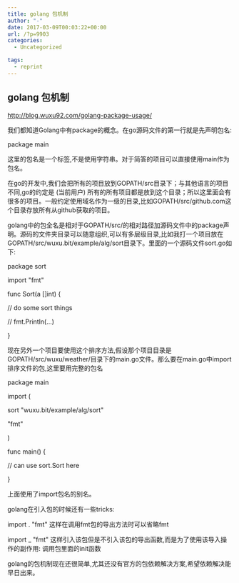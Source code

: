 ```yaml
---
title: golang 包机制
author: "-"
date: 2017-03-09T00:03:22+00:00
url: /?p=9903
categories:
  - Uncategorized

tags:
  - reprint
---
```

## golang 包机制
http://blog.wuxu92.com/golang-package-usage/
  
我们都知道Golang中有package的概念。在go源码文件的第一行就是先声明包名: 

package main

这里的包名是一个标签,不是使用字符串。对于简答的项目可以直接使用main作为包名。

在go的开发中,我们会把所有的项目放到GOPATH/src目录下；与其他语言的项目不同,go的约定是 (当前用户) 所有的所有项目都是放到这个目录；所以这里面会有很多的项目。一般约定使用域名作为一级的目录,比如GOPATH/src/github.com这个目录存放所有从github获取的项目。

golang中的包全名是相对于GOPATH/src/的相对路径加源码文件中的package声明。源码的文件夹目录可以随意组织,可以有多层级目录,比如我打一个项目放在 GOPATH/src/wuxu.bit/example/alg/sort目录下。里面的一个源码文件sort.go如下: 

package sort

import "fmt"

func Sort(a []int) {
  
// do some sort things
  
// fmt.Println(...)
  
}

现在另外一个项目要使用这个排序方法,假设那个项目目录是GOPATH/src/wuxu/weather/目录下的main.go文件。那么要在main.go中import排序文件的包,这里要用完整的包名

package main

import (
  
sort "wuxu.bit/example/alg/sort"
  
"fmt"
  
)

func main() {
  
// can use sort.Sort here
  
}

上面使用了import包名的别名。

golang在引入包的时候还有一些tricks: 

import . "fmt" 这样在调用fmt包的导出方法时可以省略fmt
  
import _ "fmt" 这样引入该包但是不引入该包的导出函数,而是为了使用该导入操作的副作用: 调用包里面的init函数
  
golang的包机制现在还很简单,尤其还没有官方的包依赖解决方案,希望依赖解决能早日出来。